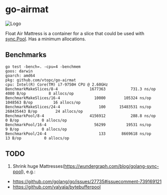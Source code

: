# go-airmat

![Logo](https://github.com/vtopc/go-airmat/blob/master/images/logo.png?raw=true)

Float Air Mattress is a container for a slice that could be used with [sync.Pool](https://pkg.go.dev/sync#Pool).
Has a minimum allocations.

## Benchmarks
```shell
go test -bench=. -cpu=4 -benchmem
goos: darwin
goarch: amd64
pkg: github.com/vtopc/go-airmat
cpu: Intel(R) Core(TM) i7-9750H CPU @ 2.60GHz
BenchmarkMakeSlices/8-4         	 1677363	       731.3 ns/op	    4080 B/op	       8 allocs/op
BenchmarkMakeSlices/16-4         	   10000	    105324 ns/op	 1048563 B/op	      16 allocs/op
BenchmarkMakeSlices/24-4         	     100	  15483531 ns/op	268435443 B/op	      24 allocs/op
BenchmarkPool/8-4                	 4156912	       288.8 ns/op	       0 B/op	       0 allocs/op
BenchmarkPool/16-4               	   56299	     19531 ns/op	       9 B/op	       0 allocs/op
BenchmarkPool/24-4               	     133	   8669618 ns/op	      13 B/op	       0 allocs/op
```

## TODO
1. Shrink huge Mattresses(https://wundergraph.com/blog/golang-sync-pool), e.g.:
  - https://github.com/golang/go/issues/27735#issuecomment-739169121
  - https://github.com/valyala/bytebufferpool
